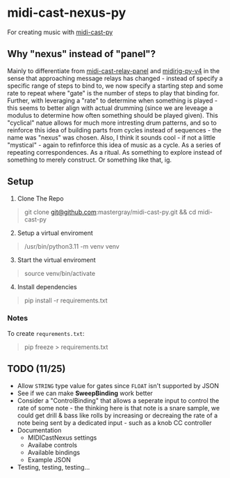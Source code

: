 # midi-cast-nexus-py

For creating music with [midi-cast-py](https://github.com/mastergray/midi-cast-py/edit/main/README.md)

## Why "nexus" instead of "panel"?

Mainly to differentiate from [midi-cast-relay-panel](https://github.com/mastergray/midi-cast-relay-panel-py) and 
[midirig-py-v4](https://github.com/mastergray/midirig-py-v4) in the sense that approaching message relays has changed - instead of specify a specific range of steps to bind to, we now specify a starting step and some rate to repeat where "gate" is the number of steps to play that binding for. Further, with leveraging a "rate" to determine when something is played - this seems to better align with actual drumming (since we are leveage a modulus to determine how often something should be played given). This "cyclical" natue allows for much more intresting drum patterns, and so to reinforce this idea of building parts from cycles instead of sequences - the name was "nexus" was chosen. Also, I think it sounds cool - if not a little "mystical" - again to refinforce this idea of music as a cycle. As a series of repeating correspondences. As a ritual. As something to explore instead of something to merely construct. Or something like that, ig. 

## Setup 

1. Clone The Repo
>  git clone git@github.com:mastergray/midi-cast-py.git && cd midi-cast-py

2. Setup a virtual enviroment

> /usr/bin/python3.11 -m venv venv

3. Start the virtual enviroment

> source venv/bin/activate

4. Install dependencies

> pip install -r requirements.txt

### Notes

To create `requrements.txt`:

> pip freeze > requirements.txt

## TODO (11/25)

- Allow `STRING` type value for gates since `FLOAT` isn't supported by JSON
- See if we can make **SweepBinding** work better
- Consider a "ControlBinding" that allows a seperate input to control the rate of some note - the thinking here is that note is a snare sample, we could get drill & bass like rolls by increasing or decreaing the rate of a note being sent by a dedicated input - such as a knob CC controller
- Documentation
    - MIDICastNexus settings
    - Availabe controls
    - Available bindings
    - Example JSON
- Testing, testing, testing...